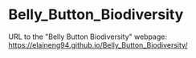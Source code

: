 # Belly_Button_Biodiversity
URL to the "Belly Button Biodiversity" webpage: https://elaineng94.github.io/Belly_Button_Biodiversity/
